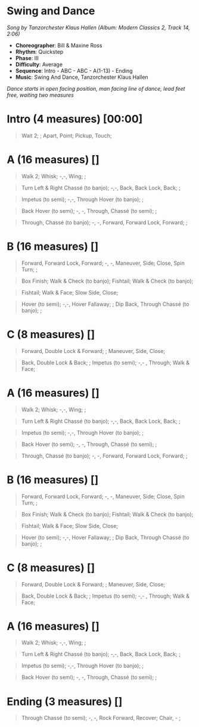 # Swing and Dance
*Song by Tanzorchester Klaus Hallen (Album: Modern Classics 2, Track 14, 2:06)*
 
* **Choreographer**: Bill & Maxine Ross
* **Rhythm**: Quickstep
* **Phase**: III
* **Difficulty**: Average
* **Sequence**: Intro - ABC - ABC - A(1-13) - Ending
* **Music**: Swing And Dance, Tanzorchester Klaus Hallen
 
*Dance starts in open facing position, man facing line of dance, lead feet free, waiting two measures*
 
# Intro (4 measures) [00:00]

> Wait 2; ; Apart, Point; Pickup, Touch;

# A (16 measures) []

> Walk 2; Whisk; -,-, Wing; ;

> Turn Left & Right Chassé (to banjo); -,-, Back, Back Lock, Back; ; 

> Impetus (to semi); -,-, Through Hover (to banjo); ;

> Back Hover (to semi); -, -, Through, Chassé (to semi); ;

> Through, Chassé (to banjo); -, -, Forward, Forward Lock, Forward; ;

# B (16 measures) []

> Forward, Forward Lock, Forward; -, -, Maneuver, Side; Close, Spin Turn; ;

> Box Finish; Walk & Check (to banjo); Fishtail; Walk & Check (to banjo);

> Fishtail; Walk & Face; Slow Side, Close;

> Hover (to semi); -,-, Hover Fallaway; ; Dip Back, Through Chassé (to banjo); ;

# C (8 measures) []

> Forward, Double Lock & Forward; ; Maneuver, Side, Close;

> Back, Double Lock & Back; ; Impetus (to semi); -,- , Through; Walk & Face;

# A (16 measures) []

> Walk 2; Whisk; -,-, Wing; ;

> Turn Left & Right Chassé (to banjo); -,-, Back, Back Lock, Back; ; 

> Impetus (to semi); -,-, Through Hover (to banjo); ;

> Back Hover (to semi); -, -, Through, Chassé (to semi); ;

> Through, Chassé (to banjo); -, -, Forward, Forward Lock, Forward; ;

# B (16 measures) []

> Forward, Forward Lock, Forward; -, -, Maneuver, Side; Close, Spin Turn; ;

> Box Finish; Walk & Check (to banjo); Fishtail; Walk & Check (to banjo);

> Fishtail; Walk & Face; Slow Side, Close;

> Hover (to semi); -,-, Hover Fallaway; ; Dip Back, Through Chassé (to banjo); ;

# C (8 measures) []

> Forward, Double Lock & Forward; ; Maneuver, Side, Close;

> Back, Double Lock & Back; ; Impetus (to semi); -,- , Through; Walk & Face;

# A (16 measures) []

> Walk 2; Whisk; -,-, Wing; ;

> Turn Left & Right Chassé (to banjo); -,-, Back, Back Lock, Back; ; 

> Impetus (to semi); -,-, Through Hover (to banjo); ;

> Back Hover (to semi); -, -, Through, Chassé (to semi); ;

# Ending (3 measures) [] 

> Through Chassé (to semi); -, -, Rock Forward, Recover; Chair, - ;


